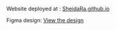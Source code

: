 Website deployed at : [SheidaRa.github.io](https://sheidara.github.io/)

Figma design: [View the design](https://www.figma.com/file/dmk03DhK9vyMobZf92XYDt/Portfolio?type=design&node-id=0%3A1&mode=design&t=EC3Fj8neuHeP5ivl-1)
